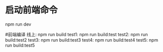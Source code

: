 # 启动前端命令
 npm run dev

#前端编译
 线上: npm run build
 test1: npm run build:test
 test2: npm run build:test2
 test3: npm run build:test3
 test4: npm run build:test4
 test5: npm run build:test5


